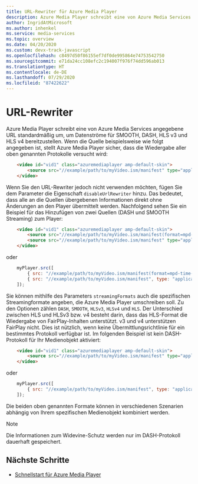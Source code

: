 ```yaml
---
title: URL-Rewriter für Azure Media Player
description: Azure Media Player schreibt eine von Azure Media Services angegebene URL um, um Datenströme für SMOOTH, DASH, HLS v3 und HLS v4 bereitzustellen.
author: IngridAtMicrosoft
ms.author: inhenkel
ms.service: media-services
ms.topic: overview
ms.date: 04/20/2020
ms.custom: devx-track-javascript
ms.openlocfilehash: c8497d50f86155ef7df0de995864e74753542750
ms.sourcegitcommit: e71da24cc108efc2c194007f976f74dd596ab013
ms.translationtype: HT
ms.contentlocale: de-DE
ms.lasthandoff: 07/29/2020
ms.locfileid: "87422622"
---
```

# <a name="url-rewriter"></a>URL-Rewriter #

Azure Media Player schreibt eine von Azure Media Services angegebene URL standardmäßig um, um Datenströme für SMOOTH, DASH, HLS v3 und HLS v4 bereitzustellen. Wenn die Quelle beispielsweise wie folgt angegeben ist, stellt Azure Media Player sicher, dass die Wiedergabe aller oben genannten Protokolle versucht wird:

```html
    <video id="vid1" class="azuremediaplayer amp-default-skin">
        <source src="//example/path/to/myVideo.ism/manifest" type="application/vnd.ms-sstr+xml" />
    </video>
```

Wenn Sie den URL-Rewriter jedoch nicht verwenden möchten, fügen Sie dem Parameter die Eigenschaft `disableUrlRewriter` hinzu. Das bedeutet, dass alle an die Quellen übergebenen Informationen direkt ohne Änderungen an den Player übermittelt werden.  Nachfolgend sehen Sie ein Beispiel für das Hinzufügen von zwei Quellen (DASH und SMOOTH Streaming) zum Player:

```html
    <video id="vid1" class="azuremediaplayer amp-default-skin">
        <source src="//example/path/to/myVideo.ism/manifest(format=mpd-time-csf)" type="application/dash+xml" data-setup='{"disableUrlRewriter": true}'/>
        <source src="//example/path/to/myVideo.ism/manifest" type="application/vnd.ms-sstr+xml" data-setup='{"disableUrlRewriter": true}'/>
    </video>
```

oder

```javascript
    myPlayer.src([
        { src: "//example/path/to/myVideo.ism/manifest(format=mpd-time-csf)", type: "application/dash+xml", disableUrlRewriter: true },
        { src: "//example/path/to/myVideo.ism/manifest", type: "application/vnd.ms-sstr+xml", disableUrlRewriter: true }
    ]);
```

Sie können mithilfe des Parameters `streamingFormats` auch die spezifischen Streamingformate angeben, die Azure Media Player umschreiben soll. Zu den Optionen zählen `DASH`, `SMOOTH`, `HLSv3`, `HLSv4` und `HLS`. Der Unterschied zwischen HLS und HLSv3 bzw. v4 besteht darin, dass das HLS-Format die Wiedergabe von FairPlay-Inhalten unterstützt. v3 und v4 unterstützen FairPlay nicht. Dies ist nützlich, wenn keine Übermittlungsrichtlinie für ein bestimmtes Protokoll verfügbar ist.  Im folgenden Beispiel ist kein DASH-Protokoll für Ihr Medienobjekt aktiviert:

```html
    <video id="vid1" class="azuremediaplayer amp-default-skin">
        <source src="//example/path/to/myVideo.ism/manifest" type="application/vnd.ms-sstr+xml" data-setup='{"streamingFormats": ["SMOOTH", "HLS","HLS-V3", "HLS-V4"] }'/>
    </video>
```

oder

```javascript
    myPlayer.src([
        { src: "//example/path/to/myVideo.ism/manifest", type: "application/vnd.ms-sstr+xml", streamingFormats: ["SMOOTH", "HLS","HLS-V3", "HLS-V4"]},
    ]);
```

Die beiden oben genannten Formate können in verschiedenen Szenarien abhängig von Ihrem spezifischen Medienobjekt kombiniert werden.

> [!NOTE]
> Die Informationen zum Widevine-Schutz werden nur im DASH-Protokoll dauerhaft gespeichert.

## <a name="next-steps"></a>Nächste Schritte ##

- [Schnellstart für Azure Media Player](azure-media-player-quickstart.md)
